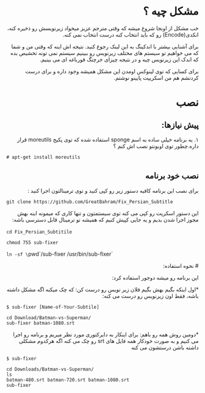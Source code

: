 <div dir="rtl">

# مشکل چیه ؟

خب مشکل از اونجا شروع میشه که وقتی مترجم عزیز میخواد زیرنویسش رو ذخیره کنه، انکدی(Encode) رو که باید انتخاب کنه درست انتخاب نمی کنه.

برای آشنایی بیشتر با اندکینگ به این لینک رجوع کنید. نتیجه اش اینه که وقتی من و شما که می خواهیم تو سیستم های مختلف زیرنویس رو ببینیم سیستم نمی تونه تخشیص بده که اندک این زیرنویس چیه و در نتیجه چیزای خرچنگ قورباغه ای می بینیم.

برای کسایی که توی لینوکس اومدن این مشکل همیشه وجود داره و برای درست کردنشم هم من اسکریپت پایینو نوشتم.

# نصب
## پیش نیازها:
۱. یه برنامه خیلی ساده به اسم sponge استفاده شده که توی پکیج moreutils قرار داره.چطور توی اوبونتو نصب اش کنم ؟

<div dir="ltr">

`# apt-get install moreutils`
</div>

## نصب خود برنامه

برای نصب این برنامه کافیه دستور زیر رو کپی کنید و توی ترمینالتون اجرا کنید : 
<div dir="ltr">

`git clone https://github.com/GreatBahram/Fix_Persian_Subtitle`
</div>

این دستور اسکرپت رو کپی می کنه توی سیستمتون و تنها کاری که میمونه اینه بهش مجوز اجرا شدن بدیم و یه جایی کپیش کنیم که همیشه تو ترمینال قابل دسترسی باشه: 
<div dir="ltr">

‍`cd Fix_Persian_Subtitile`

`chmod 755 sub-fixer`

`ln -sf \`pwd\`/sub-fixer /usr/bin/sub-fixer`
</div>
# نحوه استفاده:

این برنامه رو میشه دوجور استفاده کرد:

*اول اینکه بگیم بهش بگیم فلان زیر نویس رو درست کن: که چک میکنه اگه مشکل داشته باشه،‌ فقط اون زیرنویس رو درست می کنه:‌

<div dir="ltr">

`$ sub-fixer [Name-of-Your-Subtile]` 
 
```
cd Download/Batman-vs-Superman/
sub-fixer batman-1080.srt
```
</div>
*دومین روش همه رو باهم: برای اینکار به دایرکتوری مورد نظر میریم و برنامه رو اجرا می کنیم و به صورت خودکار همه فایل های srt رو چک می کنه اگه هرکدوم مشکلی داشته باشن درستشون می کنه 

<div dir="ltr">

`$ sub-fixer `

```
cd Downloads/Batman-vs-Superman/
ls 
batman-480.srt batman-720.srt batman-1080.srt
sub-fixer
```
</div>


</div>
